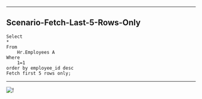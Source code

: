 --------------------------------------------------------------------------------
Scenario-Fetch-Last-5-Rows-Only
--------------------------------------------------------------------------------
    Select
    *
    From
        Hr.Employees A
    Where
        1=1
    order by employee_id desc
    Fetch first 5 rows only;

--------------------------------------------------------------------------------
![!](../../../Assets/Oracle/Scenario-Fetch-Last-5-Rows-Only.PNG)